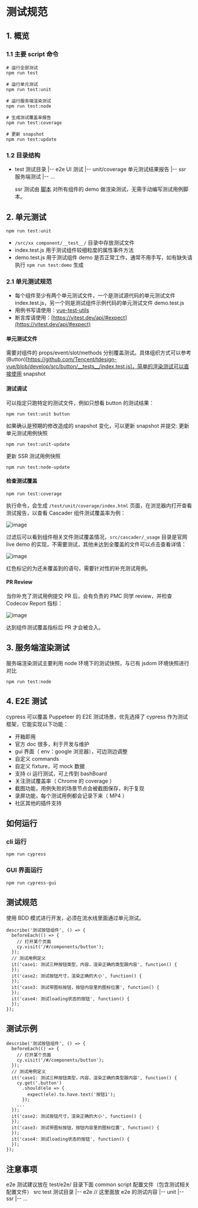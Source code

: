 # 测试规范

## 1. 概览

### 1.1 主要 script 命令

```
# 运行全部测试
npm run test

# 运行单元测试
npm run test:unit

# 运行服务端渲染测试
npm run test:node

# 生成测试覆盖率报告
npm run test:coverage

# 更新 snapshot
npm run test:update
```

### 1.2 目录结构

- test 测试目录
  |-- e2e UI 测试
  |-- unit/coverage 单元测试结果报告
  |-- ssr 服务端测试
  |-- ...

  ssr 测试由 [脚本](https://github.com/Tencent/tdesign-vue/blob/develop/test/ssr/ssr.test.js) 对所有组件的 demo 做渲染测试，无需手动编写测试用例脚本。

## 2. 单元测试

```
npm run test:unit
```

- `/src/xx component/__test__/` 目录中存放测试文件
- index.test.js 用于测试组件较细粒度的属性事件方法
- demo.test.js 用于测试组件 demo 是否正常工作，通常不用手写，如有缺失请执行 `npm run test:demo` 生成

### 2.1 单元测试规范

- 每个组件至少有两个单元测试文件，一个是测试源代码的单元测试文件 index.test.js，另一个则是测试组件示例代码的单元测试文件 demo.test.js
- 用例书写请使用：[vue-test-utils](https://vue-test-utils.vuejs.org/zh/)
- 断言库请使用：[https://vitest.dev/api/#expect](https://vitest.dev/api/#expect)

#### 单元测试文件

需要对组件的 props/event/slot/methods 分别覆盖测试。具体组织方式可以参考 (Button)[https://github.com/Tencent/tdesign-vue/blob/develop/src/button/__tests__/index.test.js]，简单的渲染测试可以直接使用 snapshot

#### 测试调试

可以指定只跑特定的测试文件，例如只想看 button 的测试结果：

```
npm run test:unit button
```

如果确认是预期的修改造成的 snapshot 变化，可以更新 snapshot 并提交:
更新单元测试用例快照
```
npm run test:unit-update
```

更新 SSR 测试用例快照

```
npm run test:node-update
```
#### 检查测试覆盖

```
npm run test:coverage
```

执行命令，会生成 `/test/unit/coverage/index.html` 页面，在浏览器内打开查看测试报告，以查看 Cascader 组件测试覆盖率为例：

![image](https://user-images.githubusercontent.com/7600149/187356294-226dd845-deb1-4e90-8652-bfc650cc409c.png)

过滤后可以看到组件相关文件测试覆盖情况，`src/cascader/_usage` 目录是官网 live demo 的实现，不需要测试，其他未达到全覆盖的文件可以点击查看详情：

![image](https://user-images.githubusercontent.com/7600149/187362016-bed07ec5-ee81-46d8-be5d-823b0c2b0b6d.png)

红色标记的为还未覆盖到的语句，需要针对性的补充测试用例。

#### PR Review

当你补充了测试用例提交 PR 后，会有负责的 PMC 同学 review，并检查 Codecov Report 指标：

![image](https://user-images.githubusercontent.com/7600149/187367112-6f923092-a4a1-446c-89f1-0b2d1cfd9eb8.png)

达到组件测试覆盖指标后 PR 才会被合入。

## 3. 服务端渲染测试

服务端渲染测试主要利用 node 环境下的测试快照，与已有 jsdom 环境快照进行对比

```
npm run test:node
```

## 4. E2E 测试

cypress 可以覆盖 Puppeteer 的 E2E 测试场景，优先选择了 cypress 作为测试框架，它能实现以下功能：

- 开箱即用
- 官方 doc 很多，利于开发与维护
- gui 界面（ env：google 浏览器），可边测边调整
- 自定义 commands
- 自定义 fixture，可 mock 数据
- 支持 ci 运行测试，可上传到 bashBoard
- 关注测试覆盖率（ Chrome 的 coverage ）
- 截图功能，用例失败的场景节点会被截图保存，利于复现
- 录屏功能，每个测试用例都会记录下来（ MP4 ）
- 社区其他的插件支持

## 如何运行

### cli 运行

```
npm run cypress
```

### GUI 界面运行

```
npm run cypress-gui
```

## 测试规范

使用 BDD 模式进行开发，必须在流水线里面通过单元测试。

```
describe('测试按钮组件', () => {
  beforeEach(() => {
    // 打开某个页面
    cy.visit('/#/components/button');
  });
  // 测试用例定义
  it('case1: 测试三种按钮类型，内容，渲染正确的类型跟内容', function() {
  });
  it('case2: 测试按钮尺寸，渲染正确的大小', function() {
  });
  it('case3: 测试带图标按钮，按钮内容里的图标位置', function() {
  });
  it('case4: 测试loading状态的按钮', function() {
  });
});

```

## 测试示例

```
describe('测试按钮组件', () => {
  beforeEach(() => {
    // 打开某个页面
    cy.visit('/#/components/button');
  });
  // 测试用例定义
  it('case1: 测试三种按钮类型，内容，渲染正确的类型跟内容', function() {
    cy.get('.button')
      .should(ele => {
        expect(ele).to.have.text('按钮1');
      });
    ...
  });
  it('case2: 测试按钮尺寸，渲染正确的大小', function() {
  });
  it('case3: 测试带图标按钮，按钮内容里的图标位置', function() {
  });
  it('case4: 测试loading状态的按钮', function() {
  });
});

```

## 注意事项

e2e 测试建议放在 test/e2e/ 目录下面
common
script 配置文件（包含测试相关配置文件）
src
test 测试目录
|-- e2e // 这里面放 e2e 的测试内容
|-- unit
|-- ssr
|-- ...
